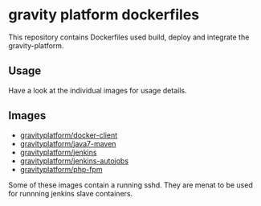 # gravity platform dockerfiles

This repository contains Dockerfiles used build, deploy and integrate the
gravity-platform.

## Usage

Have a look at the individual images for usage details.

## Images

* [gravityplatform/docker-client](docker-client/)
* [gravityplatform/java7-maven](java7-maven/)
* [gravityplatform/jenkins](jenkins/)
* [gravityplatform/jenkins-autojobs](jenkins-autojobs/)
* [gravityplatform/php-fpm](php-fpm/)

Some of these images contain a running sshd. They are menat to be used for
runnning jenkins slave containers.

